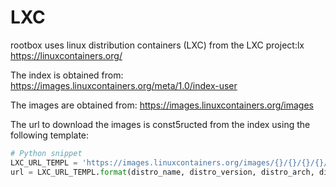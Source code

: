 
# LXC
rootbox uses linux distribution containers (LXC) from the LXC project:lx
https://linuxcontainers.org/

The index is obtained from: https://images.linuxcontainers.org/meta/1.0/index-user

The images are obtained from: https://images.linuxcontainers.org/images

The url to download the images is const5ructed from the index using the following template:

```python
# Python snippet
LXC_URL_TEMPL = 'https://images.linuxcontainers.org/images/{}/{}/{}/{}/{}/rootfs.tar.xz'
url = LXC_URL_TEMPL.format(distro_name, distro_version, distro_arch, distro_variant, distro_build)
```
